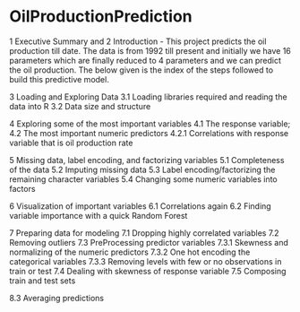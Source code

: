 # OilProductionPrediction
1 Executive Summary  and 2 Introduction
        - This project predicts the oil production till date. The data is from 1992 till present and initially we have 16 parameters which are finally reduced to 4 parameters and we can predict the oil production. The below given is the index of the steps followed to build this predictive model.

3 Loading and Exploring Data 
3.1 Loading libraries required and reading the data into R
3.2 Data size and structure

4 Exploring some of the most important variables 
4.1 The response variable;
4.2 The most important numeric predictors 
4.2.1 Correlations with response variable that is oil production rate

5 Missing data, label encoding, and factorizing variables 
5.1 Completeness of the data
5.2 Imputing missing data 
5.3 Label encoding/factorizing the remaining character variables 
5.4 Changing some numeric variables into factors

6 Visualization of important variables 
6.1 Correlations again
6.2 Finding variable importance with a quick Random Forest

7 Preparing data for modeling 
7.1 Dropping highly correlated variables
7.2 Removing outliers
7.3 PreProcessing predictor variables 
7.3.1 Skewness and normalizing of the numeric predictors
7.3.2 One hot encoding the categorical variables
7.3.3 Removing levels with few or no observations in train or test
7.4 Dealing with skewness of response variable
7.5 Composing train and test sets

8.3 Averaging predictions
